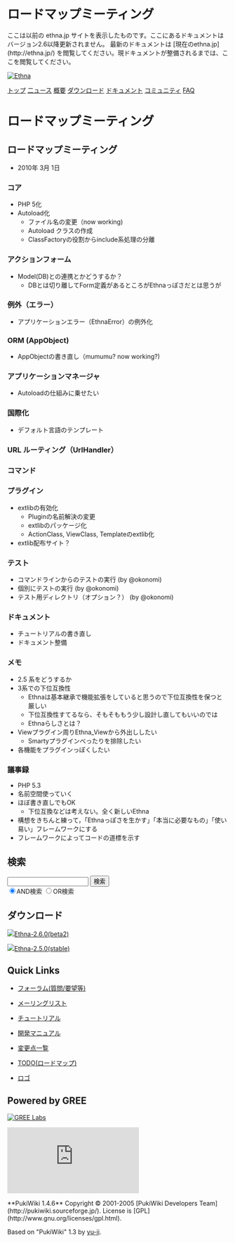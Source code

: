 # ロードマップミーティング
 <link rel="stylesheet" href="skin/ethna/ethna.css" title="ethna" type="text/css" charset="utf-8">

 <link rel="alternate" type="application/rss+xml" title="RSS" href="cmd=rss.html">

 <script type="text/javascript" src="skin/trackback.js"></script>

</head>
ここは以前の ethna.jp サイトを表示したものです。ここにあるドキュメントはバージョン2.6以降更新されません。  
最新のドキュメントは [現在のethna.jp](http://ethna.jp/) を閲覧してください。現ドキュメントが整備されるまでは、ここを閲覧してください。

<!-- ??BEGIN id:wrapper --><!-- ?? Navigator ?? ======================================================= -->

[![Ethna](image/navlogo.gif)](/)

[トップ](ethna.html "ethna (11d)") [二ュース](ethna-news.html "ethna-news (11d)") [概要](ethna-about.html "ethna-about (11d)") [ダウンロード](ethna-download.html "ethna-download (25d)") [ドキュメント](ethna-document.html "ethna-document (884d)") [コミュニティ](ethna-community.html "ethna-community (619d)") [FAQ](ethna-document-faq.html "ethna-document-faq (1240d)")

<!-- ?? Header ?? ========================================================== -->

# ロードマップミーティング 

<!-- ?? Content ?? ========================================================= -->
<!-- ??BEGIN id:main -->
<!-- ??BEGIN id:wrap_content -->
<!-- ??BEGIN id:content -->
<!-- ??BEGIN id:page_navigator -->
<!-- ??END id:PageNavigator -->
<!-- ??BEGIN id:body -->
## ロードマップミーティング [](ethna-roadmap-meeting-20100301.html#p2babcc4 "p2babcc4")

- 2010年 3月 1日

### コア [](ethna-roadmap-meeting-20100301.html#gb1097c4 "gb1097c4")

- PHP 5化
- Autoload化
  - ファイル名の変更（now working)
  - Autoload クラスの作成
  - ClassFactoryの役割からinclude系処理の分離

### アクションフォーム [](ethna-roadmap-meeting-20100301.html#d5c93142 "d5c93142")

- Model(DB)との連携とかどうするか？
  - DBとは切り離してForm定義があるところがEthnaっぽさだとは思うが

### 例外（エラー） [](ethna-roadmap-meeting-20100301.html#p1f4df75 "p1f4df75")

- アプリケーションエラー（EthnaError）の例外化

### ORM (AppObject) [](ethna-roadmap-meeting-20100301.html#ved6c9eb "ved6c9eb")

- AppObjectの書き直し（mumumu? now working?)

### アプリケーションマネージャ [](ethna-roadmap-meeting-20100301.html#qba9ca0a "qba9ca0a")

- Autoloadの仕組みに乗せたい

### 国際化 [](ethna-roadmap-meeting-20100301.html#n1b68315 "n1b68315")

- デフォルト言語のテンプレート

### URL ルーティング（UrlHandler） [](ethna-roadmap-meeting-20100301.html#o3ef07ff "o3ef07ff")

### コマンド [](ethna-roadmap-meeting-20100301.html#waa8af3f "waa8af3f")

### プラグイン [](ethna-roadmap-meeting-20100301.html#na9c5c63 "na9c5c63")

- extlibの有効化
  - Pluginの名前解決の変更
  - extlibのパッケージ化
  - ActionClass, ViewClass, Templateのextlib化
- extlib配布サイト？

### テスト [](ethna-roadmap-meeting-20100301.html#fd46f22c "fd46f22c")

- コマンドラインからのテストの実行 (by @okonomi)
- 個別にテストの実行 (by @okonomi)
- テスト用ディレクトリ（オプション？） (by @okonomi)

### ドキュメント [](ethna-roadmap-meeting-20100301.html#e6787f97 "e6787f97")

- チュートリアルの書き直し
- ドキュメント整備

### メモ [](ethna-roadmap-meeting-20100301.html#t2e5e8eb "t2e5e8eb")

- 2.5 系をどうするか
- 3系での下位互換性
  - Ethnaは基本継承で機能拡張をしていると思うので下位互換性を保つと厳しい
  - 下位互換性すてるなら、そもそももう少し設計し直してもいいのでは
  - Ethnaらしさとは？
- Viewプラグイン周りEthna\_Viewから外出ししたい
  - Smartyプラグインべったりを排除したい
- 各機能をプラグインっぽくしたい

### 議事録 [](ethna-roadmap-meeting-20100301.html#q9fc59e1 "q9fc59e1")

- PHP 5.3
- 名前空間使っていく
- ほぼ書き直しでもOK
  - 下位互換などは考えない。全く新しいEthna
- 構想をきちんと練って，「Ethnaっぽさを生かす」「本当に必要なもの」「使い易い」フレームワークにする
- フレームワークによってコードの道標を示す

<!-- ??END id:body -->
<!-- ??BEGIN id:summary --><!-- ??END id:note -->
<!-- ??BEGIN id:trackback -->
<!-- ?? END id:trackback --><!-- ?? END id:attach -->
<!-- ?? END id:summary -->
<!-- ??END id:content -->
<!-- ?? END id:wrap_content --><!-- ??sidebar?? ========================================================== -->
<!-- ??BEGIN id:wrap_sidebar -->

<!-- ??BEGIN id:search_form -->

## 検索

<form action="http://ethna.jp/index.php?cmd=search" method="post">
            <input type="hidden" name="encode_hint" value="??">
            <input type="text" name="word" value="" size="20">
            <input type="submit" value="検索"><br>
            <input type="radio" name="type" value="AND" checked id="and_search"><label for="and_search">AND検索</label>
            <input type="radio" name="type" value="OR" id="or_search"><label for="or_search">OR検索</label>
    </form>

<!-- END id:search_form -->
<!-- ??BEGIN id:download_link -->

## ダウンロード

[![](image/minilogo.gif)Ethna-2.6.0(beta2)](ethna-download.html)

[![](image/minilogo.gif)Ethna-2.5.0(stable)](ethna-download.html)

<!-- END id:download_link -->
<!-- ??BEGIN id:download_link -->

## Quick Links

- [フォーラム(質問/要望等)](ethna-community-forum.html)
- [メーリングリスト](http://ml.ethna.jp/mailman/listinfo/users)

- [チュートリアル](ethna-document-tutorial.html)
- [開発マニュアル](ethna-document-dev_guide.html)
- [変更点一覧](ethna-document-changes.html)

- [TODO(ロードマップ)](TODO.html)
- [ロゴ](ethna-logo.html)

<!-- END id:download_link -->
<!-- ??BEGIN id:search_form -->

## Powered by GREE

 [![GREE Labs](http://labs.gree.jp/image/greelabs_logo.gif)](http://labs.gree.jp/)

<!-- END id:search_form -->
 [![SourceForge.jp](http://sourceforge.jp/sflogo.php?group_id=1343)](http://sourceforge.jp/)

<!-- ??END id:sidebar -->
<!-- ??END id:wrap_sidebar -->
<!-- ??END id:main --><!-- ?? Footer ?? ========================================================== -->
<!-- ??BEGIN id:footer -->
<!-- ??BEGIN id:copyright --> **PukiWiki 1.4.6** Copyright © 2001-2005 [PukiWiki Developers Team](http://pukiwiki.sourceforge.jp/). License is [GPL](http://www.gnu.org/licenses/gpl.html).  
 Based on "PukiWiki" 1.3 by [yu-ji](http://factage.com/yu-ji/).
<!-- ??END id:copyright -->
<!-- ??END id:footer --><!-- ?? END ?? ============================================================= -->
<!-- ??END id:wrapper -->
